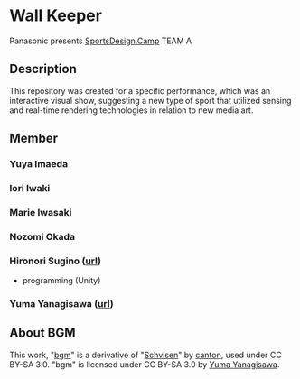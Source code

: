 # Wall Keeper

Panasonic presents [SportsDesign.Camp](https://sportsdesign.camp/) TEAM A

## Description

This repository was created for a specific performance, which was an interactive visual show, suggesting a new type of sport that utilized sensing and real-time rendering technologies in relation to new media art.

## Member

### Yuya Imaeda

### Iori Iwaki

### Marie Iwasaki

### Nozomi Okada

### Hironori Sugino ([url](http://sugi.cc))

- programming (Unity)

### Yuma Yanagisawa ([url](https://yumayanagisawa.com/))

## About BGM

This work, "[bgm](https://soundcloud.com/ya7gisa0/bgm)" is a derivative of "[Schvisen](https://soundcloud.com/canton/schvisen?in=canton/sets/techno-4)" by [canton](https://soundcloud.com/canton), used under CC BY-SA 3.0. "bgm" is licensed under CC BY-SA 3.0 by [Yuma Yanagisawa](https://yumayanagisawa.com/).